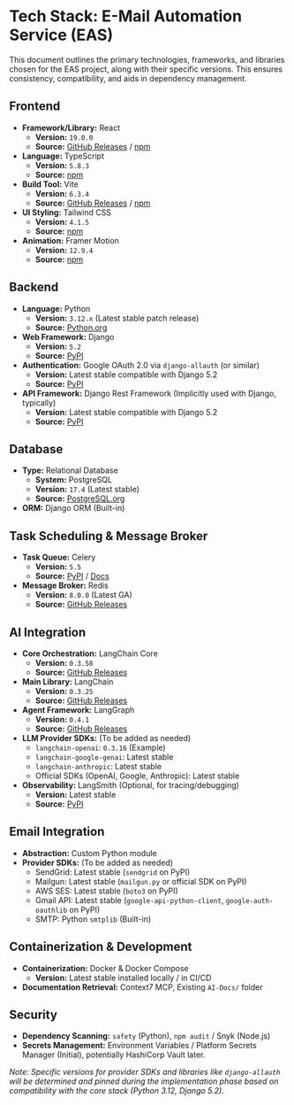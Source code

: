 # Tech Stack: E-Mail Automation Service (EAS)

This document outlines the primary technologies, frameworks, and libraries chosen for the EAS project, along with their specific versions. This ensures consistency, compatibility, and aids in dependency management.

## Frontend

*   **Framework/Library:** React
    *   **Version:** `19.0.0`
    *   **Source:** [GitHub Releases](https://github.com/facebook/react/releases) / [npm](https://www.npmjs.com/package/react)
*   **Language:** TypeScript
    *   **Version:** `5.8.3`
    *   **Source:** [npm](https://www.npmjs.com/package/typescript)
*   **Build Tool:** Vite
    *   **Version:** `6.3.4`
    *   **Source:** [GitHub Releases](https://github.com/vitejs/vite/releases) / [npm](https://www.npmjs.com/package/vite)
*   **UI Styling:** Tailwind CSS
    *   **Version:** `4.1.5`
    *   **Source:** [npm](https://www.npmjs.com/package/tailwindcss)
*   **Animation:** Framer Motion
    *   **Version:** `12.9.4`
    *   **Source:** [npm](https://www.npmjs.com/package/framer-motion)

## Backend

*   **Language:** Python
    *   **Version:** `3.12.x` (Latest stable patch release)
    *   **Source:** [Python.org](https://www.python.org/)
*   **Web Framework:** Django
    *   **Version:** `5.2`
    *   **Source:** [PyPI](https://pypi.org/project/Django/)
*   **Authentication:** Google OAuth 2.0 via `django-allauth` (or similar)
    *   **Version:** Latest stable compatible with Django 5.2
    *   **Source:** [PyPI](https://pypi.org/project/django-allauth/)
*   **API Framework:** Django Rest Framework (Implicitly used with Django, typically)
    *   **Version:** Latest stable compatible with Django 5.2
    *   **Source:** [PyPI](https://pypi.org/project/djangorestframework/)

## Database

*   **Type:** Relational Database
    *   **System:** PostgreSQL
    *   **Version:** `17.4` (Latest stable)
    *   **Source:** [PostgreSQL.org](https://www.postgresql.org/)
*   **ORM:** Django ORM (Built-in)

## Task Scheduling & Message Broker

*   **Task Queue:** Celery
    *   **Version:** `5.5`
    *   **Source:** [PyPI](https://pypi.org/project/celery/) / [Docs](https://docs.celeryq.dev/en/stable/)
*   **Message Broker:** Redis
    *   **Version:** `8.0.0` (Latest GA)
    *   **Source:** [GitHub Releases](https://github.com/redis/redis/releases)

## AI Integration

*   **Core Orchestration:** LangChain Core
    *   **Version:** `0.3.58`
    *   **Source:** [GitHub Releases](https://github.com/langchain-ai/langchain/releases)
*   **Main Library:** LangChain
    *   **Version:** `0.3.25`
    *   **Source:** [GitHub Releases](https://github.com/langchain-ai/langchain/releases)
*   **Agent Framework:** LangGraph
    *   **Version:** `0.4.1`
    *   **Source:** [GitHub Releases](https://github.com/langchain-ai/langgraph/releases)
*   **LLM Provider SDKs:** (To be added as needed)
    *   `langchain-openai`: `0.3.16` (Example)
    *   `langchain-google-genai`: Latest stable
    *   `langchain-anthropic`: Latest stable
    *   Official SDKs (OpenAI, Google, Anthropic): Latest stable
*   **Observability:** LangSmith (Optional, for tracing/debugging)
    *   **Version:** Latest stable
    *   **Source:** [PyPI](https://pypi.org/project/langsmith/)

## Email Integration

*   **Abstraction:** Custom Python module
*   **Provider SDKs:** (To be added as needed)
    *   SendGrid: Latest stable (`sendgrid` on PyPI)
    *   Mailgun: Latest stable (`mailgun.py` or official SDK on PyPI)
    *   AWS SES: Latest stable (`boto3` on PyPI)
    *   Gmail API: Latest stable (`google-api-python-client`, `google-auth-oauthlib` on PyPI)
    *   SMTP: Python `smtplib` (Built-in)

## Containerization & Development

*   **Containerization:** Docker & Docker Compose
    *   **Version:** Latest stable installed locally / in CI/CD
*   **Documentation Retrieval:** Context7 MCP, Existing `AI-Docs/` folder

## Security

*   **Dependency Scanning:** `safety` (Python), `npm audit` / Snyk (Node.js)
*   **Secrets Management:** Environment Variables / Platform Secrets Manager (Initial), potentially HashiCorp Vault later.

*Note: Specific versions for provider SDKs and libraries like `django-allauth` will be determined and pinned during the implementation phase based on compatibility with the core stack (Python 3.12, Django 5.2).*